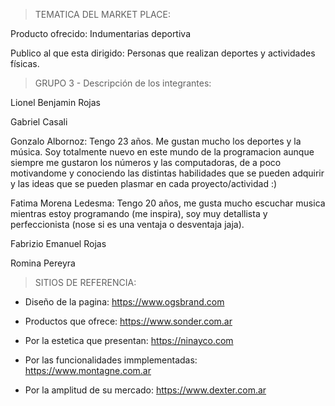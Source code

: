 > TEMATICA DEL MARKET PLACE:

Producto ofrecido: Indumentarias deportiva

Publico al que esta dirigido: Personas que realizan deportes y actividades físicas.


> GRUPO 3 - Descripción de los integrantes:

Lionel Benjamin Rojas

Gabriel Casali

Gonzalo Albornoz: Tengo 23 años. Me gustan mucho los deportes y la música. Soy totalmente nuevo en este mundo de la programacion aunque siempre me gustaron los números y las computadoras, de a poco motivandome y conociendo las distintas habilidades que se pueden adquirir y las ideas que se pueden plasmar en cada proyecto/actividad :)

Fatima Morena Ledesma: Tengo 20 años, me gusta mucho escuchar musica mientras estoy programando (me inspira), soy muy detallista y perfeccionista (nose si es una ventaja o desventaja jaja).

Fabrizio Emanuel Rojas

Romina Pereyra

> SITIOS  DE REFERENCIA:

- Diseño de la pagina:
https://www.ogsbrand.com

- Productos que ofrece:
https://www.sonder.com.ar

- Por la estetica que presentan:
https://ninayco.com

- Por las funcionalidades immplementadas:
https://www.montagne.com.ar

- Por la amplitud de su mercado:
https://www.dexter.com.ar
